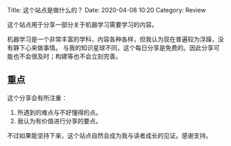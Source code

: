 Title: 这个站点是做什么的？
Date: 2020-04-08 10:20
Category: Review


这个站点用于分享一部分关于机器学习需要学习的内容。

机器学习是一个非常丰富的学科，内容各种各样，但我认为现在普遍较为浮躁，没有静下心来做事情。
与我的知识星球不同，这个每日分享是免费的。因此分享可能也不会很及时；构建等也不会立刻完善。

## 重点

这个分享会有所注重：

1. 所遇到的难点与不好懂得的点。
2. 我认为有价值进行分享的要点。

不过如果能坚持下来，这个站点自然会成为我与读者成长的见证。感谢支持。